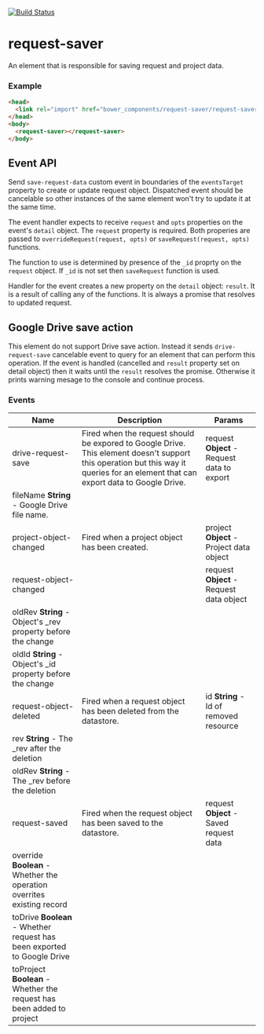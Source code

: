 [![Build Status](https://travis-ci.org/advanced-rest-client/request-saver.svg?branch=stage)](https://travis-ci.org/advanced-rest-client/request-saver)  

# request-saver

An element that is responsible for saving request and project data.

### Example
```html
<head>
  <link rel="import" href="bower_components/request-saver/request-saver.html">
</head>
<body>
  <request-saver></request-saver>
</body>
```

## Event API

Send `save-request-data` custom event in boundaries of the `eventsTarget` property
to create or update request object. Dispatched event should be cancelable so
other instances of the same element won't try to update it at the same time.

The event handler expects to receive `request` and `opts` properties on the
event's `detail` object. The `request` property is required. Both properies are
passed to `overrideRequest(request, opts)` or `saveRequest(request, opts)` functions.

The function to use is determined by presence of the `_id` proprty on the
`request` object. If `_id` is not set then `saveRequest` function is used.

Handler for the event creates a new property on the `detail` object: `result`.
It is a result of calling any of the functions. It is always a promise that
resolves to updated request.

## Google Drive save action

This element do not support Drive save action. Instead it sends `drive-request-save`
cancelable event to query for an element that can perform this operation.
If the event is handled (cancelled and `result` property set on detail object)
then it waits until the `result` resolves the promise. Otherwise it
prints warning mesage to the console and continue process.



### Events
| Name | Description | Params |
| --- | --- | --- |
| drive-request-save | Fired when the request should be expored to Google Drive. This element doesn't support this operation but this way it queries for an element that can export data to Google Drive. | request **Object** - Request data to export |
fileName **String** - Google Drive file name. |
| project-object-changed | Fired when a project object has been created. | project **Object** - Project data object |
| request-object-changed |  | request **Object** - Request data object |
oldRev **String** - Object's _rev property before the change |
oldId **String** - Object's _id property before the change |
| request-object-deleted | Fired when a request object has been deleted from the datastore. | id **String** - Id of removed resource |
rev **String** - The _rev after the deletion |
oldRev **String** - The _rev before the deletion |
| request-saved | Fired when the request object has been saved to the datastore. | request **Object** - Saved request data |
override **Boolean** - Whether the operation overrites existing record |
toDrive **Boolean** - Whether request has been exported to Google Drive |
toProject **Boolean** - Whether the request has been added to project |
